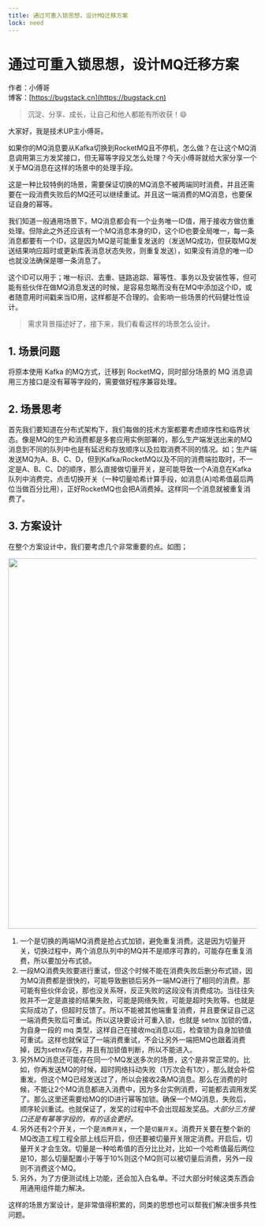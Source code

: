 ```yaml
---
title: 通过可重入锁思想，设计MQ迁移方案
lock: need
---
```


# 通过可重入锁思想，设计MQ迁移方案

作者：小傅哥
<br/>博客：[https://bugstack.cn](https://bugstack.cn)

> 沉淀、分享、成长，让自己和他人都能有所收获！😄

大家好，我是技术UP主小傅哥。

如果你的MQ消息要从Kafka切换到RocketMQ且不停机，怎么做？在让这个MQ消息调用第三方发奖接口，但无幂等字段又怎么处理？今天小傅哥就给大家分享一个关于MQ消息在这样的场景中的处理手段。

这是一种比较特例的场景，需要保证切换的MQ消息不被两端同时消费，并且还需要在一段消费失败后的MQ还可以继续重试。并且这一端消费的MQ消息，也要保证自身的幂等。

我们知道一般通用场景下，MQ消息都会有一个业务唯一ID值，用于接收方做仿重处理。但除此之外还应该有一个MQ消息本身的ID，这个ID也要全局唯一，每一条消息都要有一个ID，这是因为MQ是可能重复发送的（发送MQ成功，但获取MQ发送结果响应超时或更新库表消息状态失败，则重复发送），如果没有消息的唯一ID也就没法确保是哪一条消息了。

这个ID可以用于；唯一标识、去重、链路追踪、幂等性、事务以及安装性等，但可能有些伙伴在做MQ消息发送的时候，是容易忽略而没有在MQ中添加这个ID，或者随意用时间戳来当ID用，这样都是不合理的。会影响一些场景的代码健壮性设计。

>需求背景描述好了，接下来，我们看看这样的场景怎么设计。

## 1. 场景问题

将原本使用 Kafka 的MQ方式，迁移到 RocketMQ，同时部分场景的 MQ 消息调用三方接口是没有幂等字段的，需要做好程序兼容处理。

## 2. 场景思考

首先我们要知道在分布式架构下，我们每做的技术方案都要考虑顺序性和临界状态。像是MQ的生产和消费都是多套应用实例部署的，那么生产端发送出来的MQ消息到不同的队列中也是有延迟和存放顺序以及拉取消费不同的情况。如；生产端发送MQ为A、B、C、D，但到Kafka/RocketMQ以及不同的消费端拉取时，不一定是A、B、C、D的顺序，那么直接做切量开关，是可能导致一个A消息在Kafka队列中消费完，点击切换开关（一种切量哈希计算手段，如消息{A}哈希值最后两位当做百分比用），正好RocketMQ也会把A消费掉。这样同一个消息就被重复消费了。

## 3. 方案设计

在整个方案设计中，我们要考虑几个非常重要的点。如图；

<div align="center">
    <img src="https://bugstack.cn/images/article/develop/develop-scheme-mq-01.png" width="750px">
</div>

1. 一个是切换的两端MQ消费是抢占式加锁，避免重复消费。这是因为切量开关，切换过程中，两个消息队列中的MQ并不是顺序可靠的，可能存在重复消费，所以要加分布式锁。
2. 一段MQ消费失败要进行重试，但这个时候不能在消费失败后删分布式锁，因为MQ消费都是很快的，可能导致删锁后另外一端MQ进行了相同的消费。那可能有些伙伴会说，那也没关系呀，反正失败的这段没有消费成功。当往往失败并不一定是直接的结果失败，可能是网络失败，可能是超时失败等。也就是实际成功了，但超时反馈了。所以不能被其他端重复消费，并且要保证自己这一端消费失败后可重试。所以这块要设计可重入锁，也就是 setnx 加锁的值，为自身一段的 mq 类型，这样自己在接收mq消息以后，检查锁为自身加锁值可重试。这样也就保证了一端消费重试，不会让另外一端把MQ也跟着消费掉，因为setnx存在，并且有加锁值判断，所以不能进入。
3. 另外MQ消息还可能存在同一个MQ发送多次的场景，这个是非常正常的。比如，你再发送MQ的时候，超时网络抖动失败（1万次会有1次），那么就会补偿重发。但这个MQ已经发送过了，所以会接收2条MQ消息。那么在消费的时候，不能让2个MQ消息都进入消费中，因为多台实例消费，可能都去调用发奖了。那么这里还需要给MQ的ID进行幂等加锁。确保一个MQ消息，失败后，顺序轮训重试。也就保证了，发奖的过程中不会出现超发奖品。*大部分三方接口还是有幂等字段的，有的话会更好。*
4. 另外还有2个开关，一个是`消费开关`，一个是`切量开关`。消费开关要在整个新的MQ改造工程工程全部上线后开启，但还要被切量开关限定消费。开启后，切量开关才会生效。切量是一种哈希值的百分比比对，比如一个哈希值最后两位是10，那么切量配置小于等于10%则这个MQ则可以被切量后消费，另外一段则不消费这个MQ。
5. 另外，为了方便测试线上功能，还会加入白名单。不过大部分时候这类东西会用通用组件能力解决。

这样的场景方案设计，是非常值得积累的，同类的思想也可以帮我们解决很多共性问题。
